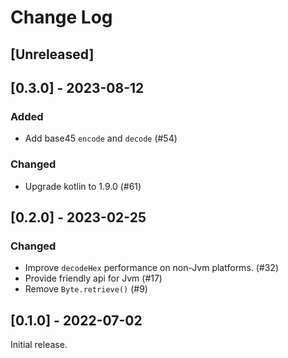 # Change Log

## [Unreleased]

## [0.3.0] - 2023-08-12

### Added

* Add base45 `encode` and `decode` (#54)

### Changed

* Upgrade kotlin to 1.9.0 (#61)

## [0.2.0] - 2023-02-25

### Changed

* Improve `decodeHex` performance on non-Jvm platforms. (#32)
* Provide friendly api for Jvm (#17)
* Remove `Byte.retrieve()` (#9)

## [0.1.0] - 2022-07-02

Initial release.
